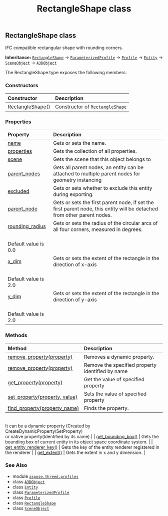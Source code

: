 ﻿---
title: RectangleShape class
second_title: Aspose.3D for Python via .NET API References
description: 
type: docs
weight: 120
url: /python-net/aspose.threed.profiles/rectangleshape/
is_root: false
---

## RectangleShape class

IFC compatible rectangular shape with rounding corners.



**Inheritance:** [`RectangleShape`](/3d/python-net/aspose.threed.profiles/rectangleshape) → 
[`ParameterizedProfile`](/3d/python-net/aspose.threed.profiles/parameterizedprofile) → 
[`Profile`](/3d/python-net/aspose.threed.profiles/profile) → 
[`Entity`](/3d/python-net/aspose.threed/entity) → 
[`SceneObject`](/3d/python-net/aspose.threed/sceneobject) → 
[`A3DObject`](/3d/python-net/aspose.threed/a3dobject)



The RectangleShape type exposes the following members:

### Constructors
| Constructor | Description |
| :- | :- |
| [RectangleShape()](/3d/python-net/aspose.threed.profiles/rectangleshape/__init__/#) | Constructor of [`RectangleShape`](/3d/python-net/aspose.threed.profiles/rectangleshape) |


### Properties
| Property | Description |
| :- | :- |
| [name](/3d/python-net/aspose.threed.profiles/rectangleshape/name) | Gets or sets the name. |
| [properties](/3d/python-net/aspose.threed.profiles/rectangleshape/properties) | Gets the collection of all properties. |
| [scene](/3d/python-net/aspose.threed.profiles/rectangleshape/scene) | Gets the scene that this object belongs to |
| [parent_nodes](/3d/python-net/aspose.threed.profiles/rectangleshape/parent_nodes) | Gets all parent nodes, an entity can be attached to multiple parent nodes for geometry instancing |
| [excluded](/3d/python-net/aspose.threed.profiles/rectangleshape/excluded) | Gets or sets whether to exclude this entity during exporting. |
| [parent_node](/3d/python-net/aspose.threed.profiles/rectangleshape/parent_node) | Gets or sets the first parent node, if set the first parent node, this entity will be detached from other parent nodes. |
| [rounding_radius](/3d/python-net/aspose.threed.profiles/rectangleshape/rounding_radius) | Gets or sets the radius of the circular arcs of all four corners, measured in degrees.<br/>Default value is 0.0 |
| [x_dim](/3d/python-net/aspose.threed.profiles/rectangleshape/x_dim) | Gets or sets the extent of the rectangle in the direction of x-axis<br/>Default value is 2.0 |
| [y_dim](/3d/python-net/aspose.threed.profiles/rectangleshape/y_dim) | Gets or sets the extent of the rectangle in the direction of y-axis<br/>Default value is 2.0 |


### Methods
| Method | Description |
| :- | :- |
| [remove_property(property)](/3d/python-net/aspose.threed.profiles/rectangleshape/remove_property/#Property) | Removes a dynamic property. |
| [remove_property(property)](/3d/python-net/aspose.threed.profiles/rectangleshape/remove_property/#str) | Remove the specified property identified by name |
| [get_property(property)](/3d/python-net/aspose.threed.profiles/rectangleshape/get_property/#str) | Get the value of specified property |
| [set_property(property, value)](/3d/python-net/aspose.threed.profiles/rectangleshape/set_property/#str-any) | Sets the value of specified property |
| [find_property(property_name)](/3d/python-net/aspose.threed.profiles/rectangleshape/find_property/#str) | Finds the property.<br/>It can be a dynamic property (Created by CreateDynamicProperty/SetProperty) <br/>or native property(Identified by its name) |
| [get_bounding_box()](/3d/python-net/aspose.threed.profiles/rectangleshape/get_bounding_box/#) | Gets the bounding box of current entity in its object space coordinate system. |
| [get_entity_renderer_key()](/3d/python-net/aspose.threed.profiles/rectangleshape/get_entity_renderer_key/#) | Gets the key of the entity renderer registered in the renderer |
| [get_extent()](/3d/python-net/aspose.threed.profiles/rectangleshape/get_extent/#) | Gets the extent in x and y dimension. |



### See Also
* module [`aspose.threed.profiles`](..)
* class [`A3DObject`](/3d/python-net/aspose.threed/a3dobject)
* class [`Entity`](/3d/python-net/aspose.threed/entity)
* class [`ParameterizedProfile`](/3d/python-net/aspose.threed.profiles/parameterizedprofile)
* class [`Profile`](/3d/python-net/aspose.threed.profiles/profile)
* class [`RectangleShape`](/3d/python-net/aspose.threed.profiles/rectangleshape)
* class [`SceneObject`](/3d/python-net/aspose.threed/sceneobject)
